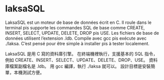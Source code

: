# laksaSQL

LaksaSQL est un moteur de base de données écrit en C.
Il roule dans le terminal pis supporte les commandes SQL de base comme CREATE, INSERT, SELECT, UPDATE, DELETE, DROP pis USE.
Les fichiers de base de données utilisent l’extension .ldb.
Compile avec gcc pis exécute avec ./laksa.
C’est pensé pour être simple à installer pis à tester localement.

LaksaSQL 是用 C 寫的資料庫引擎。
在終端機裡執行，支援基本的 SQL 指令，例如 CREATE、INSERT、SELECT、UPDATE、DELETE、DROP、USE。
資料庫檔案副檔名是 .ldb。
用 gcc 編譯，執行 ./laksa 就可以。
設計目標是安裝簡單，本機測試方便。


